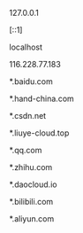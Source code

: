 127.0.0.1

[::1]

localhost

116.228.77.183

*.baidu.com

*.hand-china.com

*.csdn.net

*.liuye-cloud.top

*.qq.com

*.zhihu.com

*.daocloud.io

*.bilibili.com

*.aliyun.com

